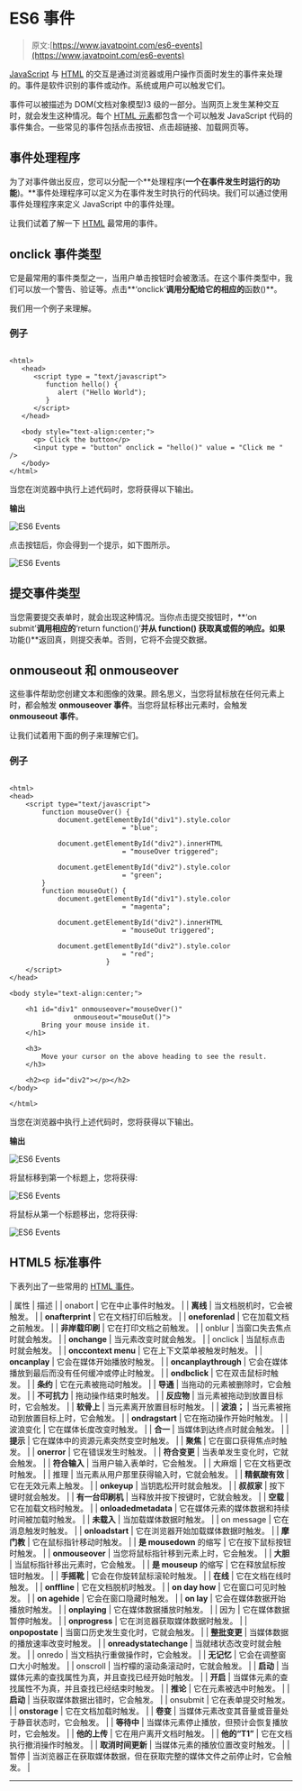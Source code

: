 # ES6 事件

> 原文:[https://www.javatpoint.com/es6-events](https://www.javatpoint.com/es6-events)

[JavaScript](https://www.javatpoint.com/javascript-tutorial) 与 [HTML](https://www.javatpoint.com/html-tutorial) 的交互是通过浏览器或用户操作页面时发生的事件来处理的。事件是软件识别的事件或动作。系统或用户可以触发它们。

事件可以被描述为 DOM(文档对象模型)3 级的一部分。当网页上发生某种交互时，就会发生这种情况。每个 [HTML 元素](https://www.javatpoint.com/html-elements)都包含一个可以触发 JavaScript 代码的事件集合。一些常见的事件包括点击按钮、点击超链接、加载网页等。

## 事件处理程序

为了对事件做出反应，您可以分配一个**处理程序(**一个在事件发生时运行的功能**)。**事件处理程序可以定义为在事件发生时执行的代码块。我们可以通过使用事件处理程序来定义 JavaScript 中的事件处理。

让我们试着了解一下 [HTML](https://www.javatpoint.com/html-full-form) 最常用的事件。

## onclick 事件类型

它是最常用的事件类型之一，当用户单击按钮时会被激活。在这个事件类型中，我们可以放一个警告、验证等。点击**‘onclick’**调用分配给它的相应的**函数()**。

我们用一个例子来理解。

### 例子

```

<html> 
   <head> 
      <script type = "text/javascript">  
         function hello() {  
            alert ("Hello World");  
         }   
      </script> 
   </head> 

   <body style="text-align:center;"> 
      <p> Click the button</p> 
      <input type = "button" onclick = "hello()" value = "Click me " /> 
   </body> 
</html>

```

当您在浏览器中执行上述代码时，您将获得以下输出。

**输出**

![ES6 Events](../Images/33a12d3e59f1f37166bbffbb7f94bf4e.png)

点击按钮后，你会得到一个提示，如下图所示。

![ES6 Events](../Images/25cff12909ef51bab1ec9256dca4d71b.png)

## 提交事件类型

当您需要提交表单时，就会出现这种情况。当你点击提交按钮时，**‘on submit’**调用相应的**‘return function()’**并从 **function()** 获取真或假的响应。如果**功能()**返回真，则提交表单。否则，它将不会提交数据。

## onmouseout 和 onmouseover

这些事件帮助您创建文本和图像的效果。顾名思义，当您将鼠标放在任何元素上时，都会触发 **onmouseover 事件**。当您将鼠标移出元素时，会触发 **onmouseout 事件**。

让我们试着用下面的例子来理解它们。

### 例子

```

<html>   
<head> 
    <script type="text/javascript"> 
        function mouseOver() { 
            document.getElementById("div1").style.color 
                            = "blue"; 

            document.getElementById("div2").innerHTML 
                            = "mouseOver triggered"; 

            document.getElementById("div2").style.color 
                            = "green"; 
        } 
        function mouseOut() { 
            document.getElementById("div1").style.color 
                            = "magenta"; 

            document.getElementById("div2").innerHTML 
                            = "mouseOut triggered"; 

            document.getElementById("div2").style.color 
                            = "red"; 
                        } 
    </script> 
</head> 

<body style="text-align:center;"> 

    <h1 id="div1" onmouseover="mouseOver()"
                onmouseout="mouseOut()"> 
        Bring your mouse inside it. 
    </h1> 

    <h3> 
        Move your cursor on the above heading to see the result.
    </h3> 

    <h2><p id="div2"></p></h2> 
</body> 

</html>

```

当您在浏览器中执行上述代码时，您将获得以下输出。

**输出**

![ES6 Events](../Images/e717d8c0d81e83bc5cceef000ee76b19.png)

将鼠标移到第一个标题上，您将获得:

![ES6 Events](../Images/3589d0c8c1ceeda0ea25fc883447742d.png)

将鼠标从第一个标题移出，您将获得:

![ES6 Events](../Images/e6e6f898d5e34be020e70d6a7ad9485b.png)

## HTML5 标准事件

下表列出了一些常用的 [HTML 事件](https://www.javatpoint.com/html-event-attributes)。

| 属性 | 描述 |
| onabort | 它在中止事件时触发。 |
| **离线** | 当文档脱机时，它会被触发。 |
| **onafterprint** | 它在文档打印后触发。 |
| **oneforenlad** | 它在加载文档之前触发。 |
| **非岸载印刷** | 它在打印文档之前触发。 |
| onblur | 当窗口失去焦点时就会触发。 |
| **onchange** | 当元素改变时就会触发。 |
| onclick | 当鼠标点击时就会触发。 |
| **onccontext menu** | 它在上下文菜单被触发时触发。 |
| **oncanplay** | 它会在媒体开始播放时触发。 |
| **oncanplaythrough** | 它会在媒体播放到最后而没有任何缓冲或停止时触发。 |
| **ondbclick** | 它在双击鼠标时触发。 |
| **条约** | 它在元素被拖动时触发。 |
| **导通** | 当拖动的元素被删除时，它会触发。 |
| **不可抗力** | 拖动操作结束时触发。 |
| **反应物** | 当元素被拖动到放置目标时，它会触发。 |
| **软骨上** | 当元素离开放置目标时触发。 |
| **波浪；** | 当元素被拖动到放置目标上时，它会触发。 |
| **ondragstart** | 它在拖动操作开始时触发。 |
| 波浪变化 | 它在媒体长度改变时触发。 |
| **合一** | 当媒体到达终点时就会触发。 |
| **提示** | 它在媒体中的资源元素突然变空时触发。 |
| **聚焦** | 它在窗口获得焦点时触发。 |
| **onerror** | 它在错误发生时触发。 |
| **符合变更** | 当表单发生变化时，它就会触发。 |
| **符合输入** | 当用户输入表单时，它会触发。 |
| 大麻烟 | 它在文档更改时触发。 |
| 推理 | 当元素从用户那里获得输入时，它就会触发。 |
| **精氨酸有效** | 它在无效元素上触发。 |
| **onkeyup** | 当钥匙松开时就会触发。 |
| **叔叔家** | 按下键时就会触发。 |
| **有一台印刷机** | 当释放并按下按键时，它就会触发。 |
| **空载** | 它在加载文档时触发。 |
| **onloadedmetadata** | 它在媒体元素的媒体数据和持续时间被加载时触发。 |
| **未载入** | 当加载媒体数据时触发。 |
| on message | 它在消息触发时触发。 |
| **onloadstart** | 它在浏览器开始加载媒体数据时触发。 |
| **摩门教** | 它在鼠标指针移动时触发。 |
| **是 mousedown** 的缩写 | 它在按下鼠标按钮时触发。 |
| **onmouseover** | 当您将鼠标指针移到元素上时，它会触发。 |
| **大胆** | 当鼠标指针移出元素时，它会触发。 |
| **是 mouseup** 的缩写 | 它在释放鼠标按钮时触发。 |
| **手摇靴** | 它会在你旋转鼠标滚轮时触发。 |
| **在线** | 它在文档在线时触发。 |
| **onffline** | 它在文档脱机时触发。 |
| **on day how** | 它在窗口可见时触发。 |
| **on agehide** | 它会在窗口隐藏时触发。 |
| **on lay** | 它会在媒体数据开始播放时触发。 |
| **onplaying** | 它在媒体数据播放时触发。 |
| 因为 | 它在媒体数据暂停时触发。 |
| **onprogress** | 它在浏览器获取媒体数据时触发。 |
| **onpopostate** | 当窗口历史发生变化时，它就会触发。 |
| **整批变更** | 当媒体数据的播放速率改变时触发。 |
| **onreadystatechange** | 当就绪状态改变时就会触发。 |
| onredo | 当文档执行重做操作时，它会触发。 |
| **无记忆** | 它会在调整窗口大小时触发。 |
| onscroll | 当柠檬的滚动条滚动时，它就会触发。 |
| **启动** | 当媒体元素的查找属性为真，并且查找已经开始时触发。 |
| **开启** | 当媒体元素的查找属性不为真，并且查找已经结束时触发。 |
| **推论** | 它在元素被选中时触发。 |
| **启动** | 当获取媒体数据出错时，它会触发。 |
| onsubmit | 它在表单提交时触发。 |
| **onstorage** | 它在文档加载时触发。 |
| **卷变** | 当媒体元素改变其音量或音量处于静音状态时，它会触发。 |
| **等待中** | 当媒体元素停止播放，但预计会恢复播放时，它会触发。 |
| **他的上传** | 它在用户离开文档时触发。 |
| **他的“T1”** | 它在文档执行撤消操作时触发。 |
| **取消时间更新** | 当媒体元素的播放位置改变时触发。 |
| 暂停 | 当浏览器正在获取媒体数据，但在获取完整的媒体文件之前停止时，它会触发。 |

* * *